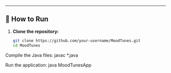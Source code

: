 
---

## 🚀 How to Run

1. **Clone the repository:**

   ```bash
   git clone https://github.com/your-username/MoodTunes.git
   cd MoodTunes

Compile the Java files:
javac *.java


Run the application:
java MoodTunesApp
